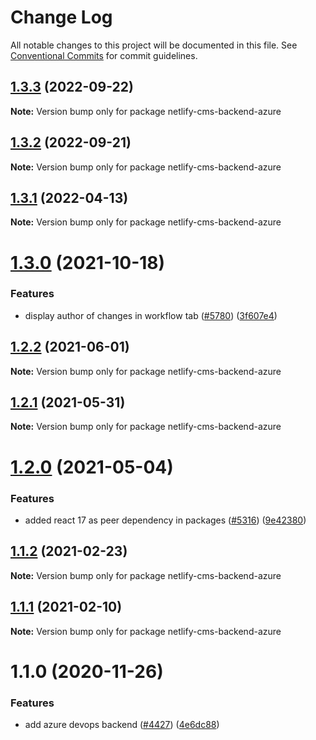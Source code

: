 # Change Log

All notable changes to this project will be documented in this file.
See [Conventional Commits](https://conventionalcommits.org) for commit guidelines.

## [1.3.3](https://github.com/netlify/netlify-cms/compare/netlify-cms-backend-azure@1.3.2...netlify-cms-backend-azure@1.3.3) (2022-09-22)

**Note:** Version bump only for package netlify-cms-backend-azure





## [1.3.2](https://github.com/netlify/netlify-cms/compare/netlify-cms-backend-azure@1.3.1...netlify-cms-backend-azure@1.3.2) (2022-09-21)

**Note:** Version bump only for package netlify-cms-backend-azure





## [1.3.1](https://github.com/netlify/netlify-cms/compare/netlify-cms-backend-azure@1.3.0...netlify-cms-backend-azure@1.3.1) (2022-04-13)

**Note:** Version bump only for package netlify-cms-backend-azure





# [1.3.0](https://github.com/netlify/netlify-cms/compare/netlify-cms-backend-azure@1.2.2...netlify-cms-backend-azure@1.3.0) (2021-10-18)


### Features

* display author of changes in workflow tab ([#5780](https://github.com/netlify/netlify-cms/issues/5780)) ([3f607e4](https://github.com/netlify/netlify-cms/commit/3f607e41d9c4d8fe5329a9ab6841cada7742825e))





## [1.2.2](https://github.com/netlify/netlify-cms/tree/master/packages/netlify-cms-backend-azure/compare/netlify-cms-backend-azure@1.2.1...netlify-cms-backend-azure@1.2.2) (2021-06-01)

**Note:** Version bump only for package netlify-cms-backend-azure





## [1.2.1](https://github.com/netlify/netlify-cms/tree/master/packages/netlify-cms-backend-azure/compare/netlify-cms-backend-azure@1.2.0...netlify-cms-backend-azure@1.2.1) (2021-05-31)

**Note:** Version bump only for package netlify-cms-backend-azure





# [1.2.0](https://github.com/netlify/netlify-cms/tree/master/packages/netlify-cms-backend-azure/compare/netlify-cms-backend-azure@1.1.2...netlify-cms-backend-azure@1.2.0) (2021-05-04)


### Features

* added react 17 as peer dependency in packages ([#5316](https://github.com/netlify/netlify-cms/tree/master/packages/netlify-cms-backend-azure/issues/5316)) ([9e42380](https://github.com/netlify/netlify-cms/tree/master/packages/netlify-cms-backend-azure/commit/9e423805707321396eec137f5b732a5b07a0dd3f))





## [1.1.2](https://github.com/netlify/netlify-cms/tree/master/packages/netlify-cms-backend-azure/compare/netlify-cms-backend-azure@1.1.1...netlify-cms-backend-azure@1.1.2) (2021-02-23)

**Note:** Version bump only for package netlify-cms-backend-azure





## [1.1.1](https://github.com/netlify/netlify-cms/tree/master/packages/netlify-cms-backend-azure/compare/netlify-cms-backend-azure@1.1.0...netlify-cms-backend-azure@1.1.1) (2021-02-10)

**Note:** Version bump only for package netlify-cms-backend-azure





# 1.1.0 (2020-11-26)


### Features

* add azure devops backend ([#4427](https://github.com/netlify/netlify-cms/tree/master/packages/netlify-cms-backend-azure/issues/4427)) ([4e6dc88](https://github.com/netlify/netlify-cms/tree/master/packages/netlify-cms-backend-azure/commit/4e6dc88efb1dae4cf6137730c3b4fb6d0f75a8cc))
